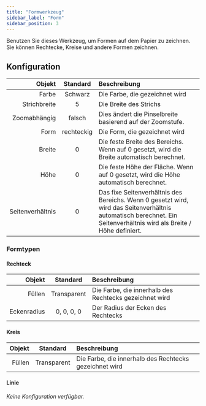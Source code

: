 ```yaml
---
title: "Formwerkzeug"
sidebar_label: "Form"
sidebar_position: 3
---
```



Benutzen Sie dieses Werkzeug, um Formen auf dem Papier zu zeichnen. Sie können Rechtecke, Kreise und andere Formen zeichnen.

## Konfiguration

|           Objekt |  Standard  | Beschreibung                                                                                                                                                         |
| ----------------:|:----------:|:-------------------------------------------------------------------------------------------------------------------------------------------------------------------- |
|            Farbe |  Schwarz   | Die Farbe, die gezeichnet wird                                                                                                                                       |
|     Strichbreite |     5      | Die Breite des Strichs                                                                                                                                               |
|     Zoomabhängig |   falsch   | Dies ändert die Pinselbreite basierend auf der Zoomstufe.                                                                                                            |
|             Form | rechteckig | Die Form, die gezeichnet wird                                                                                                                                        |
|           Breite |     0      | Die feste Breite des Bereichs. Wenn auf 0 gesetzt, wird die Breite automatisch berechnet.                                                                            |
|             Höhe |     0      | Die feste Höhe der Fläche. Wenn auf 0 gesetzt, wird die Höhe automatisch berechnet.                                                                                  |
| Seitenverhältnis |     0      | Das fixe Seitenverhältnis des Bereichs. Wenn 0 gesetzt wird, wird das Seitenverhältnis automatisch berechnet. Ein Seitenverhältnis wird als Breite / Höhe definiert. |

### Formtypen

#### Rechteck

|      Objekt |  Standard   | Beschreibung                                           |
| -----------:|:-----------:|:------------------------------------------------------ |
|      Füllen | Transparent | Die Farbe, die innerhalb des Rechtecks gezeichnet wird |
| Eckenradius | 0, 0, 0, 0  | Der Radius der Ecken des Rechtecks                     |

#### Kreis

| Objekt |  Standard   | Beschreibung                                           |
| ------:|:-----------:|:------------------------------------------------------ |
| Füllen | Transparent | Die Farbe, die innerhalb des Rechtecks gezeichnet wird |

#### Linie

*Keine Konfiguration verfügbar.*
